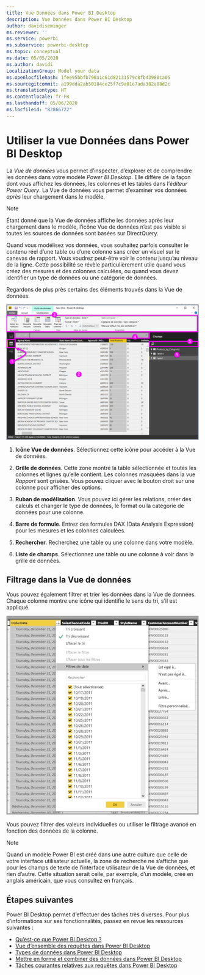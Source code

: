 ```yaml
---
title: Vue Données dans Power BI Desktop
description: Vue Données dans Power BI Desktop
author: davidiseminger
ms.reviewer: ''
ms.service: powerbi
ms.subservice: powerbi-desktop
ms.topic: conceptual
ms.date: 05/05/2020
ms.author: davidi
LocalizationGroup: Model your data
ms.openlocfilehash: 1fee95bbfb790a1c61d82131579c8fb43980ca05
ms.sourcegitcommit: a199dda2ab50184ce25f7c9a01e7ada382a88d2c
ms.translationtype: HT
ms.contentlocale: fr-FR
ms.lasthandoff: 05/06/2020
ms.locfileid: "82866722"
---
```

# <a name="work-with-data-view-in-power-bi-desktop"></a>Utiliser la vue Données dans Power BI Desktop

La *Vue de données* vous permet d’inspecter, d’explorer et de comprendre les données dans votre modèle *Power BI Desktop*. Elle diffère de la façon dont vous affichez les données, les colonnes et les tables dans l’*éditeur Power Query*. La Vue de données vous permet d’examiner vos données *après* leur chargement dans le modèle.

> [!NOTE]
> Étant donné que la Vue de données affiche les données après leur chargement dans le modèle, l’icône Vue de données n’est pas visible si toutes les sources de données sont basées sur DirectQuery. 

Quand vous modélisez vos données, vous souhaitez parfois consulter le contenu réel d’une table ou d’une colonne sans créer un visuel sur le canevas de rapport. Vous voudrez peut-être voir le contenu jusqu’au niveau de la ligne. Cette possibilité se révèle particulièrement utile quand vous créez des mesures et des colonnes calculées, ou quand vous devez identifier un type de données ou une catégorie de données.

Regardons de plus près certains des éléments trouvés dans la Vue de données.

![Vue Données dans Power BI Desktop](media/desktop-data-view/dataview_fullscreen.png)

1. **Icône Vue de données**. Sélectionnez cette icône pour accéder à la Vue de données.

2. **Grille de données**. Cette zone montre la table sélectionnée et toutes les colonnes et lignes qu’elle contient. Les colonnes masquées dans la vue *Rapport* sont grisées. Vous pouvez cliquer avec le bouton droit sur une colonne pour afficher des options.

3. **Ruban de modélisation**. Vous pouvez ici gérer les relations, créer des calculs et changer le type de données, le format ou la catégorie de données pour une colonne.

4. **Barre de formule**. Entrez des formules DAX (Data Analysis Expression) pour les mesures et les colonnes calculées.

5. **Rechercher**. Recherchez une table ou une colonne dans votre modèle.

6. **Liste de champs**. Sélectionnez une table ou une colonne à voir dans la grille de données.

## <a name="filtering-in-data-view"></a>Filtrage dans la Vue de données

Vous pouvez également filtrer et trier les données dans la Vue de données. Chaque colonne montre une icône qui identifie le sens du tri, s’il est appliqué.

![Trier et filtrer dans la vue Données dans Power BI Desktop](media/desktop-data-view/dataview_sort-and-filter.png)

Vous pouvez filtrer des valeurs individuelles ou utiliser le filtrage avancé en fonction des données de la colonne.

> [!NOTE]
> Quand un modèle Power BI est créé dans une autre culture que celle de votre interface utilisateur actuelle, la zone de recherche ne s’affiche que pour les champs de texte de l’interface utilisateur de la Vue de données, et rien d’autre. Cette situation serait celle, par exemple, d’un modèle, créé en anglais américain, que vous consultez en français.


## <a name="next-steps"></a>Étapes suivantes

Power BI Desktop permet d’effectuer des tâches très diverses. Pour plus d’informations sur ses fonctionnalités, passez en revue les ressources suivantes :

* [Qu’est-ce que Power BI Desktop ?](desktop-what-is-desktop.md)
* [Vue d’ensemble des requêtes dans Power BI Desktop](desktop-query-overview.md)
* [Types de données dans Power BI Desktop](desktop-data-types.md)
* [Mettre en forme et combiner des données dans Power BI Desktop](desktop-shape-and-combine-data.md)
* [Tâches courantes relatives aux requêtes dans Power BI Desktop](desktop-common-query-tasks.md)
